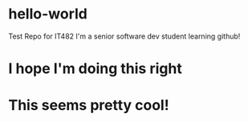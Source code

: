 # hello-world
Test Repo for IT482
I'm a senior software dev student learning github!
# I hope I'm doing this right
# This seems pretty cool!
